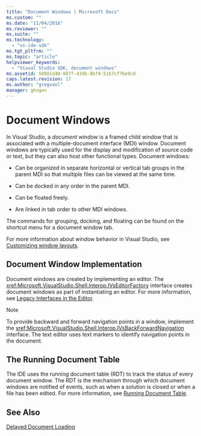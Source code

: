```yaml
---
title: "Document Windows | Microsoft Docs"
ms.custom: ""
ms.date: "11/04/2016"
ms.reviewer: ""
ms.suite: ""
ms.technology: 
  - "vs-ide-sdk"
ms.tgt_pltfrm: ""
ms.topic: "article"
helpviewer_keywords: 
  - "Visual Studio SDK, document windows"
ms.assetid: 50081d48-987f-43db-8bf9-51b7cf76e9c0
caps.latest.revision: 17
ms.author: "gregvanl"
manager: ghogen
---
```

# Document Windows
In Visual Studio, a *document window* is a framed child window that is associated with a multiple-document interface (MDI) window. Document windows are typically used for the display and modification of source code or text, but they can also host other functional types. Document windows:  
  
-   Can be organized in separate horizontal or vertical tab groups in the parent MDI so that multiple files can be viewed at the same time.  
  
-   Can be docked in any order in the parent MDI.  
  
-   Can be floated freely.  
  
-   Are linked in tab order to other MDI windows.  
  
 The commands for grouping, docking, and floating can be found on the shortcut menu for a document window tab.  
  
 For more information about window behavior in Visual Studio, see [Customizing window layouts](../../ide/customizing-window-layouts-in-visual-studio.md).  
  
## Document Window Implementation  
 Document windows are created by implementing an editor. The <xref:Microsoft.VisualStudio.Shell.Interop.IVsEditorFactory> interface creates document windows as part of instantiating an editor. For more information, see [Legacy Interfaces in the Editor](../../extensibility/legacy-interfaces-in-the-editor.md).  
  
> [!NOTE]
>  To provide backward and forward navigation points in a window, implement the <xref:Microsoft.VisualStudio.Shell.Interop.IVsBackForwardNavigation> interface. The text editor uses text markers to identify navigation points in the document.  
  
## The Running Document Table  
 The IDE uses the running document table (RDT) to track the status of every document window. The RDT is the mechanism through which document windows are notified of events, such as when a solution is closed or when a file has been edited. For more information, see [Running Document Table](../../extensibility/internals/running-document-table.md).  
  
## See Also  
 [Delayed Document Loading](../../extensibility/internals/delayed-document-loading.md)